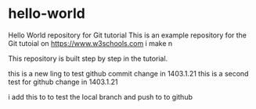 # hello-world
Hello World repository for Git tutorial
This is an example repository for the Git tutoial on https://www.w3schools.com
i make n

This repository is built step by step in the tutorial.

this is a new ling to test github commit change in 1403.1.21
this is a second test for github change in 1403.1.21

i add this to to test the local branch and push to to github

